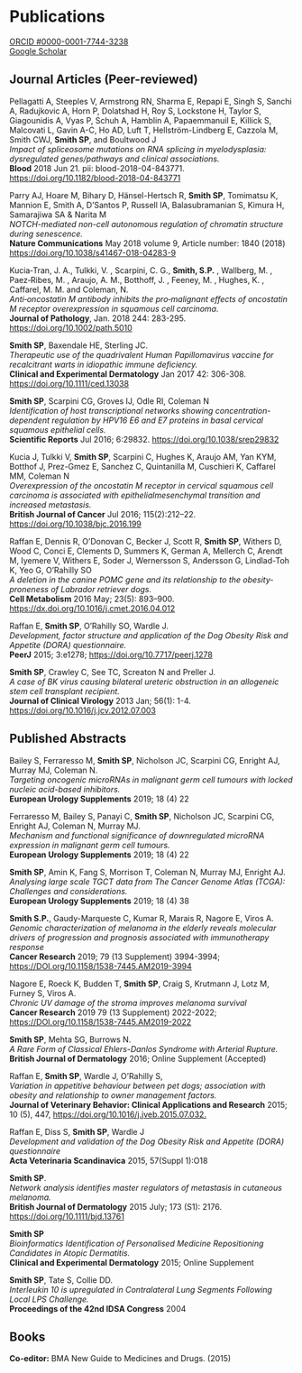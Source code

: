 # Publications

[ORCID #0000-0001-7744-3238](https://orcid.org/0000-0001-7744-3238)<br>
[Google Scholar](https://scholar.google.co.uk/citations?hl=en&user=zhl2S5oAAAAJ)

## Journal Articles (Peer-reviewed) 

Pellagatti A, Steeples V, Armstrong RN, Sharma E, Repapi E, Singh S, Sanchi A, Radujkovic A, Horn P, Dolatshad H, Roy S, Lockstone H, Taylor S, Giagounidis A, Vyas P, Schuh A, Hamblin A, Papaemmanuil E, Killick S, Malcovati L, Gavin A-C, Ho AD, Luft T, Hellström-Lindberg E, Cazzola M, Smith CWJ, **Smith SP**, and Boultwood J <br>
*Impact  of spliceosome mutations on RNA splicing in myelodysplasia: dysregulated genes/pathways and clinical associations.* <br>
**Blood** 2018 Jun 21. pii: blood-2018-04-843771. <https://doi.org/10.1182/blood-2018-04-843771>

Parry AJ, Hoare M, Bihary D, Hänsel-Hertsch R, **Smith SP**, Tomimatsu K, Mannion E, Smith A, D’Santos P, Russell IA, Balasubramanian S, Kimura H, Samarajiwa SA & Narita M <br>
*NOTCH-mediated non-cell autonomous regulation of chromatin structure during senescence.* <br>
**Nature Communications** May 2018 volume 9, Article number: 1840 (2018) <https://doi.org/10.1038/s41467-018-04283-9>

Kucia‐Tran, J. A., Tulkki, V. , Scarpini, C. G., **Smith, S.P.** , Wallberg, M. , Paez‐Ribes, M. , Araujo, A. M., Botthoff, J. , Feeney, M. , Hughes, K. , Caffarel, M. M. and Coleman, N.  <br>
*Anti‐oncostatin M antibody inhibits the pro‐malignant effects of oncostatin M receptor overexpression in squamous cell carcinoma.* <br>
**Journal of Pathology**, Jan. 2018 244: 283-295. <https://doi.org/10.1002/path.5010>

**Smith SP**, Baxendale HE, Sterling JC. <br>
*Therapeutic use of the quadrivalent Human Papillomavirus vaccine for recalcitrant warts in idiopathic immune deficiency.* <br>
**Clinical and Experimental Dermatology** Jan 2017 42: 306-308. <https://doi.org/10.1111/ced.13038>

**Smith SP**, Scarpini CG, Groves IJ, Odle RI, Coleman N <br>
*Identification of host transcriptional networks showing concentration-dependent regulation by HPV16 E6 and E7 proteins in basal cervical squamous epithelial cells.* <br>
**Scientific Reports** Jul 2016; 6:29832. <https://doi.org/10.1038/srep29832> 

Kucia J, Tulkki V, **Smith SP**, Scarpini C, Hughes K, Araujo AM, Yan KYM, Botthof J, Prez-Gmez E, Sanchez C, Quintanilla M, Cuschieri K, Caffarel MM, Coleman N <br>
*Overexpression of the oncostatin M receptor in cervical squamous cell carcinoma is associated with epithelialmesenchymal transition and increased metastasis.* <br>
**British Journal of Cancer** Jul 2016; 115(2):212–22. <https://doi.org/10.1038/bjc.2016.199> 

Raffan E, Dennis R, O’Donovan C, Becker J, Scott R, **Smith SP**, Withers D, Wood C, Conci E, Clements D, Summers K, German A, Mellerch C, Arendt M, Iyemere V, Withers E, Soder J, Wernersson S, Andersson G, Lindlad-Toh K, Yeo G, O’Rahilly SO <br>
*A deletion in the canine POMC gene and its relationship to the obesity-proneness of Labrador retriever dogs.* <br>
**Cell Metabolism** 2016 May; 23(5): 893–900. <https://dx.doi.org/10.1016/j.cmet.2016.04.012>  

Raffan E, **Smith SP**, O’Rahilly SO, Wardle J. <br>
*Development, factor structure and application of the Dog Obesity Risk and Appetite (DORA) questionnaire.* <br>
**PeerJ** 2015; 3:e1278; <https://doi.org/10.7717/peerj.1278> 

**Smith SP**, Crawley C, See TC, Screaton N and Preller J. <br>
*A case of BK virus causing bilateral ureteric obstruction in an allogeneic stem cell transplant recipient.* <br>
**Journal of Clinical Virology** 2013 Jan; 56(1): 1-4. <https://doi.org/10.1016/j.jcv.2012.07.003>

## Published Abstracts 

Bailey S, Ferraresso M, **Smith SP**, Nicholson JC, Scarpini CG, Enright AJ, Murray MJ, Coleman N. <br>
*Targeting oncogenic microRNAs in malignant germ cell tumours with locked nucleic acid-based inhibitors.* <br>
**European Urology Supplements** 2019; 18 (4) 22 <br>

Ferraresso M, Bailey S, Panayi C, **Smith SP**, Nicholson JC, Scarpini CG, Enright AJ, Coleman N, Murray MJ. <br>
*Mechanism and functional significance of downregulated microRNA expression in malignant germ cell tumours.* <br>
**European Urology Supplements** 2019; 18 (4) 22 <br>

**Smith SP**, Amin K, Fang S, Morrison T, Coleman N, Murray MJ, Enright AJ. <br>
*Analysing large scale TGCT data from The Cancer Genome Atlas (TCGA): Challenges and considerations.* <br>
**European Urology Supplements** 2019; 18 (4) 38 <br>

**Smith S.P.**, Gaudy-Marqueste C, Kumar R, Marais R, Nagore E, Viros A. <br>
*Genomic characterization of melanoma in the elderly reveals molecular drivers of progression and prognosis associated with immunotherapy response* <br>
**Cancer Research** 2019; 79 (13 Supplement) 3994-3994; <https://DOI.org/10.1158/1538-7445.AM2019-3994>

Nagore E, Roeck K, Budden T, **Smith SP**, Craig S, Krutmann J, Lotz M, Furney S, Viros A. <br>
*Chronic UV damage of the stroma improves melanoma survival* <br>
**Cancer Research** 2019 79 (13 Supplement) 2022-2022;  <https://DOI.org/10.1158/1538-7445.AM2019-2022>

**Smith SP**, Mehta SG, Burrows N. <br>
*A Rare Form of Classical Ehlers-Danlos Syndrome with Arterial Rupture.* <br>
**British Journal of Dermatology** 2016; Online Supplement (Accepted) 

Raffan E, **Smith SP**, Wardle J, O’Rahilly S, <br>
*Variation in appetitive behaviour between pet dogs; association with obesity and relationship to owner management factors.* <br>
**Journal of Veterinary Behavior: Clinical Applications and Research** 2015; 10 (5), 447, <https://doi.org/10.1016/j.jveb.2015.07.032.>

Raffan E, Diss S, **Smith SP**, Wardle J <br>
*Development and validation of the Dog Obesity Risk and Appetite (DORA) questionnaire* <br>
**Acta Veterinaria Scandinavica** 2015, 57(Suppl 1):O18 

**Smith SP**. <br>
*Network analysis identifies master regulators of metastasis in cutaneous melanoma.*<br> 
**British Journal of Dermatology** 2015 July; 173 (S1): 2176. <https://doi.org/10.1111/bjd.13761>

**Smith SP** <br>
*Bioinformatics Identification of Personalised Medicine Repositioning Candidates in Atopic Dermatitis.* <br>
**Clinical and Experimental Dermatology** 2015; Online Supplement 

**Smith SP**, Tate S, Collie DD. <br>
*Interleukin 10 is upregulated in Contralateral Lung Segments Following Local LPS Challenge.* <br>
**Proceedings of the 42nd IDSA Congress** 2004

## Books 

**Co-editor:** BMA New Guide to Medicines and Drugs. (2015)

